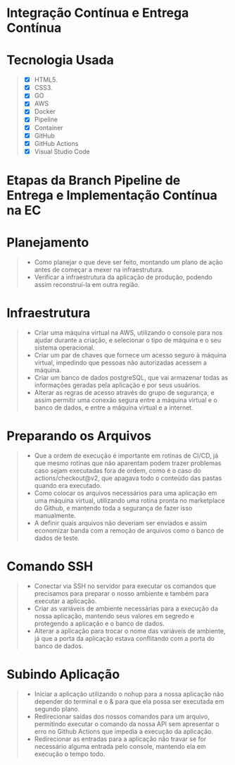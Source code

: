 # Integração Contínua e Entrega Contínua 

# Tecnologia Usada
> - [x] HTML5.
> - [x] CSS3.
> - [x] GO
> - [x] AWS
> - [x] Docker
> - [x] Pipeline
> - [x] Container
> - [x] GitHub
> - [x] GitHub Actions
> - [x] Visual Studio Code

# Etapas da Branch Pipeline de Entrega e Implementação Contínua na EC

# Planejamento
> - Como planejar o que deve ser feito, montando um plano de ação antes de começar a mexer na infraestrutura.
> - Verificar a infraestrutura da aplicação de produção, podendo assim reconstruí-la em outra região.

# Infraestrutura
> - Criar uma máquina virtual na AWS, utilizando o console para nos ajudar durante a criação, e selecionar o tipo de máquina e o seu sistema operacional.
> - Criar um par de chaves que fornece um acesso seguro à máquina virtual, impedindo que pessoas não autorizadas acessem a máquina.
> - Criar um banco de dados postgreSQL, que vai armazenar todas as informações geradas pela aplicação e por seus usuários.
> - Alterar as regras de acesso através do grupo de segurança, e assim permitir uma conexão segura entre a máquina virtual e o banco de dados, e entre a máquina virtual e a internet.

# Preparando os Arquivos
> - Que a ordem de execução é importante em rotinas de CI/CD, já que mesmo rotinas que não aparentam podem trazer problemas caso sejam executadas fora de ordem, como é o caso do actions/checkout@v2, que apagava todo o conteúdo das pastas quando era executado.
> - Como colocar os arquivos necessários para uma aplicação em uma máquina virtual, utilizando uma rotina pronta no marketplace do Github, e mantendo toda a segurança de fazer isso manualmente.
> - A definir quais arquivos não deveriam ser enviados e assim economizar banda com a remoção de arquivos como o banco de dados de teste.

# Comando SSH
> - Conectar via SSH no servidor para executar os comandos que precisamos para preparar o nosso ambiente e também para executar a aplicação.
> - Criar as variáveis de ambiente necessárias para a execução da nossa aplicação, mantendo seus valores em segredo e protegendo a aplicação e o banco de dados.
> - Alterar a aplicação para trocar o nome das variáveis de ambiente, já que a porta da aplicação estava conflitando com a porta do banco de dados.

# Subindo Aplicação
> - Iniciar a aplicação utilizando o nohup para a nossa aplicação não depender do terminal e o & para que ela possa ser executada em segundo plano.
> - Redirecionar saídas dos nossos comandos para um arquivo, permitindo executar o comando da nossa API sem apresentar o erro no Github Actions que impedia a execução da aplicação.
> - Redirecionar as entradas para a aplicação não travar se for necessário alguma entrada pelo console, mantendo ela em execução o tempo todo.

